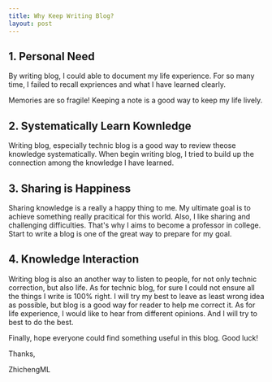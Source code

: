 ```yaml
---
title: Why Keep Writing Blog?
layout: post
---
```



## 1. Personal Need

By writing blog, I could able to document my life experience. For so many time, I failed to recall expriences and what I have learned clearly. 

Memories are so fragile! Keeping a note is a good way to keep my life lively.

## 2. Systematically Learn Kownledge

Writing blog, especially technic blog is a good way to review theose knowledge systematically. When begin writing blog, I tried to build up the connection among the knowledge I have learned.

## 3. Sharing is Happiness

Sharing knowledge is a really a happy thing to me. My ultimate goal is to achieve something really pracitical for this world. Also, I like sharing and challenging difficulties. That's why I aims to become a professor in college. Start to write a blog is one of the great way to prepare for my goal.

## 4. Knowledge Interaction

Writing blog is also an another way to listen to people, for not only technic correction, but also life. As for technic blog, for sure I could not ensure all the things I write is 100% right. I will try my best to leave as least wrong idea as possible, but blog is a good way for reader to help me correct it. As for life experience, I would like to hear from different opinions. And I will try to best to do the best.




Finally, hope everyone could find something useful in this blog. Good luck!

Thanks,

ZhichengML
